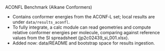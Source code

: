 ACONFL Benchmark (Alkane Conformers)

- Contains conformer energies from the ACONF‑L set; local results are under `data/results_aconfl`.
- To fully integrate, a calc module can read geometries and compute relative conformer energies per molecule, comparing against reference values from the SI spreadsheet (jp2c02439_si_001.xlsx).
- Added now: data/README and bootstrap space for results ingestion.
